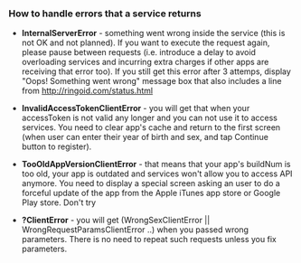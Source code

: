 
### How to handle errors that a service returns

* **InternalServerError** - something went wrong inside the service (this is not OK and not planned). If you want to execute the request again, please pause between requests (i.e. introduce a delay to avoid overloading services and incurring extra charges if other apps are receiving that error too). If you still get this error after 3 attemps, display "Oops! Something went wrong" message box that also includes a line from http://ringoid.com/status.html

* **InvalidAccessTokenClientError** - you will get that when your accessToken is not valid any longer and you can not use it to access services. You need to clear app's cache and return to the first screen (when user can enter their year of birth and sex, and tap Continue button to register).

* **TooOldAppVersionClientError** - that means that your app's buildNum is too old, your app is outdated and services won't allow you to access API anymore. You need to display a special screen asking an user to do a forceful update of the app from the Apple iTunes app store or Google Play store. Don't try 

* **?ClientError** - you will get (WrongSexClientError || WrongRequestParamsClientError ..) when you passed wrong parameters. There is no need to repeat such requests unless you fix parameters.
